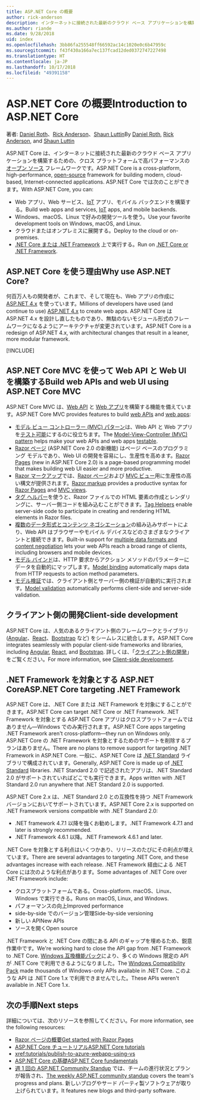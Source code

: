 ```yaml
---
title: ASP.NET Core の概要
author: rick-anderson
description: インターネットに接続された最新のクラウド ベース アプリケーションを構築するための、クロス プラットフォームで高パフォーマンスのオープン ソース フレームワークである ASP.NET Core について説明します。
ms.author: riande
ms.date: 9/28/2018
uid: index
ms.openlocfilehash: 3bb86fa255548ff66592ac14c1020e0c6b47959c
ms.sourcegitcommit: f43f430a166a7ec137fcad12ded0372747227498
ms.translationtype: HT
ms.contentlocale: ja-JP
ms.lasthandoff: 10/17/2018
ms.locfileid: "49391158"
---
```

# <a name="introduction-to-aspnet-core"></a><span data-ttu-id="f5110-103">ASP.NET Core の概要</span><span class="sxs-lookup"><span data-stu-id="f5110-103">Introduction to ASP.NET Core</span></span>

<span data-ttu-id="f5110-104">著者: [Daniel Roth](https://github.com/danroth27)、[Rick Anderson](https://twitter.com/RickAndMSFT)、[Shaun Luttin](https://twitter.com/dicshaunary)</span><span class="sxs-lookup"><span data-stu-id="f5110-104">By [Daniel Roth](https://github.com/danroth27), [Rick Anderson](https://twitter.com/RickAndMSFT), and [Shaun Luttin](https://twitter.com/dicshaunary)</span></span>

<span data-ttu-id="f5110-105">ASP.NET Core は、インターネットに接続された最新のクラウド ベース アプリケーションを構築するための、クロス プラットフォームで高パフォーマンスの[オープン ソース](https://github.com/aspnet/home) フレームワークです。</span><span class="sxs-lookup"><span data-stu-id="f5110-105">ASP.NET Core is a cross-platform, high-performance, [open-source](https://github.com/aspnet/home) framework for building modern, cloud-based, Internet-connected applications.</span></span> <span data-ttu-id="f5110-106">ASP.NET Core では次のことができます。</span><span class="sxs-lookup"><span data-stu-id="f5110-106">With ASP.NET Core, you can:</span></span>

* <span data-ttu-id="f5110-107">Web アプリ、Web サービス、[IoT](https://www.microsoft.com/internet-of-things/) アプリ、モバイル バックエンドを構築する。</span><span class="sxs-lookup"><span data-stu-id="f5110-107">Build web apps and services, [IoT](https://www.microsoft.com/internet-of-things/) apps, and mobile backends.</span></span>
* <span data-ttu-id="f5110-108">Windows、macOS、Linux で好みの開発ツールを使う。</span><span class="sxs-lookup"><span data-stu-id="f5110-108">Use your favorite development tools on Windows, macOS, and Linux.</span></span>
* <span data-ttu-id="f5110-109">クラウドまたはオンプレミスに展開する。</span><span class="sxs-lookup"><span data-stu-id="f5110-109">Deploy to the cloud or on-premises.</span></span>
* <span data-ttu-id="f5110-110">[.NET Core または .NET Framework](https://docs.microsoft.com/dotnet/articles/standard/choosing-core-framework-server) 上で実行する。</span><span class="sxs-lookup"><span data-stu-id="f5110-110">Run on [.NET Core or .NET Framework](https://docs.microsoft.com/dotnet/articles/standard/choosing-core-framework-server).</span></span>

## <a name="why-use-aspnet-core"></a><span data-ttu-id="f5110-111">ASP.NET Core を使う理由</span><span class="sxs-lookup"><span data-stu-id="f5110-111">Why use ASP.NET Core?</span></span>

<span data-ttu-id="f5110-112">何百万人もの開発者が、これまで、そして現在も、Web アプリの作成に [ASP.NET 4.x](https://docs.microsoft.com/aspnet/overview) を使っています。</span><span class="sxs-lookup"><span data-stu-id="f5110-112">Millions of developers have used (and continue to use) [ASP.NET 4.x](https://docs.microsoft.com/aspnet/overview) to create web apps.</span></span> <span data-ttu-id="f5110-113">ASP.NET Core は ASP.NET 4.x を設計し直したものであり、無駄のないモジュール形式のフレームワークになるようにアーキテクチャが変更されています。</span><span class="sxs-lookup"><span data-stu-id="f5110-113">ASP.NET Core is a redesign of ASP.NET 4.x, with architectural changes that result in a leaner, more modular framework.</span></span>

[!INCLUDE[](~/includes/benefits.md)]

## <a name="build-web-apis-and-web-ui-using-aspnet-core-mvc"></a><span data-ttu-id="f5110-114">ASP.NET Core MVC を使って Web API と Web UI を構築する</span><span class="sxs-lookup"><span data-stu-id="f5110-114">Build web APIs and web UI using ASP.NET Core MVC</span></span>

<span data-ttu-id="f5110-115">ASP.NET Core MVC は、[Web API](xref:tutorials/index#build-web-apis) と [Web アプリ](xref:tutorials/index#build-web-apps)を構築する機能を備えています。</span><span class="sxs-lookup"><span data-stu-id="f5110-115">ASP.NET Core MVC provides features to build [web APIs](xref:tutorials/index#build-web-apis) and [web apps](xref:tutorials/index#build-web-apps):</span></span>

* <span data-ttu-id="f5110-116">[モデル ビュー コントローラー (MVC) パターン](xref:mvc/overview)は、Web API と Web アプリを[テスト可能](xref:test/index)にするのに役立ちます。</span><span class="sxs-lookup"><span data-stu-id="f5110-116">The [Model-View-Controller (MVC) pattern](xref:mvc/overview) helps make your web APIs and web apps [testable](xref:test/index).</span></span>
* <span data-ttu-id="f5110-117">[Razor ページ](xref:razor-pages/index) (ASP.NET Core 2.0 の新機能) はページ ベースのプログラミング モデルであり、Web UI の開発を容易にし、生産性を高めます。</span><span class="sxs-lookup"><span data-stu-id="f5110-117">[Razor Pages](xref:razor-pages/index) (new in ASP.NET Core 2.0) is a page-based programming model that makes building web UI easier and more productive.</span></span>
* <span data-ttu-id="f5110-118">[Razor マークアップ](xref:mvc/views/razor)では、[Razor ページ](xref:razor-pages/index)および [MVC ビュー](xref:mvc/views/overview)用に生産性の高い構文が提供されます。</span><span class="sxs-lookup"><span data-stu-id="f5110-118">[Razor markup](xref:mvc/views/razor) provides a productive syntax for [Razor Pages](xref:razor-pages/index) and [MVC views](xref:mvc/views/overview).</span></span>
* <span data-ttu-id="f5110-119">[タグ ヘルパー](xref:mvc/views/tag-helpers/intro)を使うと、Razor ファイルでの HTML 要素の作成とレンダリングに、サーバー側コードを組み込むことができます。</span><span class="sxs-lookup"><span data-stu-id="f5110-119">[Tag Helpers](xref:mvc/views/tag-helpers/intro) enable server-side code to participate in creating and rendering HTML elements in Razor files.</span></span>
* <span data-ttu-id="f5110-120">[複数のデータ形式とコンテンツ ネゴシエーション](xref:web-api/advanced/formatting)の組み込みサポートにより、Web API はブラウザーやモバイル デバイスなどのさまざまなクライアントと接続できます。</span><span class="sxs-lookup"><span data-stu-id="f5110-120">Built-in support for [multiple data formats and content negotiation](xref:web-api/advanced/formatting) lets your web APIs reach a broad range of clients, including browsers and mobile devices.</span></span>
* <span data-ttu-id="f5110-121">[モデル バインド](xref:mvc/models/model-binding)は、HTTP 要求からアクション メソッドのパラメーターにデータを自動的にマップします。</span><span class="sxs-lookup"><span data-stu-id="f5110-121">[Model binding](xref:mvc/models/model-binding) automatically maps data from HTTP requests to action method parameters.</span></span>
* <span data-ttu-id="f5110-122">[モデル検証](xref:mvc/models/validation)では、クライアント側とサーバー側の検証が自動的に実行されます。</span><span class="sxs-lookup"><span data-stu-id="f5110-122">[Model validation](xref:mvc/models/validation) automatically performs client-side and server-side validation.</span></span>

## <a name="client-side-development"></a><span data-ttu-id="f5110-123">クライアント側の開発</span><span class="sxs-lookup"><span data-stu-id="f5110-123">Client-side development</span></span>

<span data-ttu-id="f5110-124">ASP.NET Core は、人気のあるクライアント側のフレームワークとライブラリ ([Angular](xref:spa/angular)、[React](xref:spa/react)、[Bootstrap](https://getbootstrap.com/) など) をシームレスに統合します。</span><span class="sxs-lookup"><span data-stu-id="f5110-124">ASP.NET Core integrates seamlessly with popular client-side frameworks and libraries, including [Angular](xref:spa/angular), [React](xref:spa/react), and [Bootstrap](https://getbootstrap.com/).</span></span> <span data-ttu-id="f5110-125">詳しくは、「[クライアント側の開発](xref:client-side/index)」をご覧ください。</span><span class="sxs-lookup"><span data-stu-id="f5110-125">For more information, see [Client-side development](xref:client-side/index).</span></span>

<a name="target-framework"></a>

## <a name="aspnet-core-targeting-net-framework"></a><span data-ttu-id="f5110-126">.NET Framework を対象とする ASP.NET Core</span><span class="sxs-lookup"><span data-stu-id="f5110-126">ASP.NET Core targeting .NET Framework</span></span>

<span data-ttu-id="f5110-127">ASP.NET Core は、.NET Core または .NET Framework を対象にすることができます。</span><span class="sxs-lookup"><span data-stu-id="f5110-127">ASP.NET Core can target .NET Core or .NET Framework.</span></span> <span data-ttu-id="f5110-128">.NET Framework を対象とする ASP.NET Core アプリはクロスプラットフォームではありません&mdash;Windows でのみ実行されます。</span><span class="sxs-lookup"><span data-stu-id="f5110-128">ASP.NET Core apps targeting .NET Framework aren't cross-platform&mdash;they run on Windows only.</span></span> <span data-ttu-id="f5110-129">ASP.NET Core の .NET Framework を対象とするためのサポートを削除するプランはありません。</span><span class="sxs-lookup"><span data-stu-id="f5110-129">There are no plans to remove support for targeting .NET Framework in ASP.NET Core.</span></span> <span data-ttu-id="f5110-130">一般に、ASP.NET Core は [.NET Standard](/dotnet/standard/net-standard) ライブラリで構成されています。</span><span class="sxs-lookup"><span data-stu-id="f5110-130">Generally, ASP.NET Core is made up of [.NET Standard](/dotnet/standard/net-standard) libraries.</span></span> <span data-ttu-id="f5110-131">.NET Standard 2.0 で記述されたアプリは、.NET Standard 2.0 がサポートされていればどこでも実行できます。</span><span class="sxs-lookup"><span data-stu-id="f5110-131">Apps written with .NET Standard 2.0 run anywhere that .NET Standard 2.0 is supported.</span></span>

<span data-ttu-id="f5110-132">ASP.NET Core 2.x は、.NET Standard 2.0 との互換性を持つ .NET Framework バージョンにおいてサポートされています。</span><span class="sxs-lookup"><span data-stu-id="f5110-132">ASP.NET Core 2.x is supported on .NET Framework versions compatible with .NET Standard 2.0:</span></span>

* <span data-ttu-id="f5110-133">.NET framework 4.7.1 以降を強くお勧めします。</span><span class="sxs-lookup"><span data-stu-id="f5110-133">.NET Framework 4.7.1 and later is strongly recommended.</span></span>
* <span data-ttu-id="f5110-134">.NET Framework 4.6.1 以降。</span><span class="sxs-lookup"><span data-stu-id="f5110-134">.NET Framework 4.6.1 and later.</span></span>

<span data-ttu-id="f5110-135">.NET Core を対象とする利点はいくつかあり、リリースのたびにその利点が増えています。</span><span class="sxs-lookup"><span data-stu-id="f5110-135">There are several advantages to targeting .NET Core, and these advantages increase with each release.</span></span> <span data-ttu-id="f5110-136">.NET Framework 経由による .NET Core には次のような利点があります。</span><span class="sxs-lookup"><span data-stu-id="f5110-136">Some advantages of .NET Core over .NET Framework include:</span></span>

* <span data-ttu-id="f5110-137">クロスプラットフォームである。</span><span class="sxs-lookup"><span data-stu-id="f5110-137">Cross-platform.</span></span> <span data-ttu-id="f5110-138">macOS、Linux、Windows で実行できる。</span><span class="sxs-lookup"><span data-stu-id="f5110-138">Runs on macOS, Linux, and Windows.</span></span>
* <span data-ttu-id="f5110-139">パフォーマンスの向上</span><span class="sxs-lookup"><span data-stu-id="f5110-139">Improved performance</span></span>
* <span data-ttu-id="f5110-140">side-by-side でのバージョン管理</span><span class="sxs-lookup"><span data-stu-id="f5110-140">Side-by-side versioning</span></span>
* <span data-ttu-id="f5110-141">新しい API</span><span class="sxs-lookup"><span data-stu-id="f5110-141">New APIs</span></span>
* <span data-ttu-id="f5110-142">ソースを開く</span><span class="sxs-lookup"><span data-stu-id="f5110-142">Open source</span></span>

<span data-ttu-id="f5110-143">.NET Framework と .NET Core の間にある API のギャップを埋めるため、鋭意作業中です。</span><span class="sxs-lookup"><span data-stu-id="f5110-143">We're working hard to close the API gap from .NET Framework to .NET Core.</span></span> <span data-ttu-id="f5110-144">[Windows 互換機能パック](/dotnet/core/porting/windows-compat-pack)により、多くの Windows 限定の API が .NET Core で利用できるようになりました。</span><span class="sxs-lookup"><span data-stu-id="f5110-144">The [Windows Compatibility Pack](/dotnet/core/porting/windows-compat-pack) made thousands of Windows-only APIs available in .NET Core.</span></span> <span data-ttu-id="f5110-145">このような API は .NET Core 1.x で利用できませんでした。</span><span class="sxs-lookup"><span data-stu-id="f5110-145">These APIs weren't available in .NET Core 1.x.</span></span>

## <a name="next-steps"></a><span data-ttu-id="f5110-146">次の手順</span><span class="sxs-lookup"><span data-stu-id="f5110-146">Next steps</span></span>

<span data-ttu-id="f5110-147">詳細については、次のリソースを参照してください。</span><span class="sxs-lookup"><span data-stu-id="f5110-147">For more information, see the following resources:</span></span>

* [<span data-ttu-id="f5110-148">Razor ページの概要</span><span class="sxs-lookup"><span data-stu-id="f5110-148">Get started with Razor Pages</span></span>](xref:tutorials/razor-pages/razor-pages-start)
* [<span data-ttu-id="f5110-149">ASP.NET Core チュートリアル</span><span class="sxs-lookup"><span data-stu-id="f5110-149">ASP.NET Core tutorials</span></span>](xref:tutorials/index)
* <xref:tutorials/publish-to-azure-webapp-using-vs>
* [<span data-ttu-id="f5110-150">ASP.NET Core の基礎</span><span class="sxs-lookup"><span data-stu-id="f5110-150">ASP.NET Core fundamentals</span></span>](xref:fundamentals/index)
* <span data-ttu-id="f5110-151">[週 1 回の ASP.NET Community Standup](https://live.asp.net/) では、チームの進行状況とプランが報告され、</span><span class="sxs-lookup"><span data-stu-id="f5110-151">[The weekly ASP.NET community standup](https://live.asp.net/) covers the team's progress and plans.</span></span> <span data-ttu-id="f5110-152">新しいブログやサード パーティ製ソフトウェアが取り上げられています。</span><span class="sxs-lookup"><span data-stu-id="f5110-152">It features new blogs and third-party software.</span></span>
